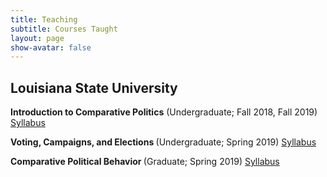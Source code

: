 ```yaml
---
title: Teaching
subtitle: Courses Taught
layout: page
show-avatar: false
---
```


<section class="spotlight">
  <h2> Louisiana State University </h2>
  <p> <b>  Introduction to Comparative Politics</b> (Undergraduate; Fall 2018, Fall 2019) <a href="IntroCP.pdf"> Syllabus </a> </p>
    <p> <b>  Voting, Campaigns, and Elections </b> (Undergraduate; Spring 2019) <a href=""> Syllabus </a> </p>
      <p> <b>  Comparative Political Behavior </b> (Graduate; Spring 2019) <a href=""> Syllabus </a> </p>

</section>
